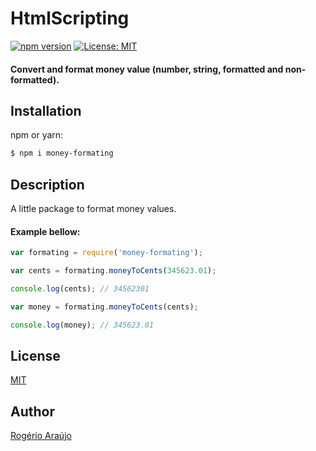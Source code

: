 # HtmlScripting

[![npm version](https://badge.fury.io/js/money-formating.svg)](https://badge.fury.io/js/money-formating) [![License: MIT](https://img.shields.io/badge/License-MIT-yellow.svg)](https://opensource.org/licenses/MIT)

#### Convert and format money value (number, string, formatted and non-formatted).

## Installation

npm or yarn:

```sh
$ npm i money-formating

```

## Description

A little package to format money values.

#### Example bellow:

```js
var formating = require('money-formating');

var cents = formating.moneyToCents(345623.01);

console.log(cents); // 34562301

var money = formating.moneyToCents(cents);

console.log(money); // 345623.01
```

## License

[MIT](https://github.com/rodgeraraujo/money-formating/blob/master/LICENSE)

## Author

[Rogério Araújo](https://github.com/rodgeraraujo)
